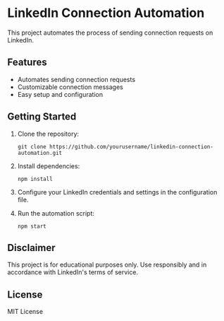 # LinkedIn Connection Automation

This project automates the process of sending connection requests on LinkedIn.

## Features

- Automates sending connection requests
- Customizable connection messages
- Easy setup and configuration

## Getting Started

1. Clone the repository:
   ```
   git clone https://github.com/yourusername/linkedin-connection-automation.git
   ```
2. Install dependencies:
   ```
   npm install
   ```
3. Configure your LinkedIn credentials and settings in the configuration file.

4. Run the automation script:
   ```
   npm start
   ```

## Disclaimer

This project is for educational purposes only. Use responsibly and in accordance with LinkedIn's terms of service.

## License

MIT License
